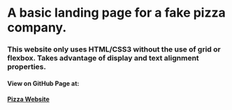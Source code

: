 # A basic landing page for a fake pizza company.
### This website only uses HTML/CSS3 without the use of grid or flexbox. Takes advantage of display and text alignment properties.
#### View on GitHub Page at:
#### [Pizza Website](https://danielctodd10281990.github.io/01_basic_html-css3_pizza_website/)
